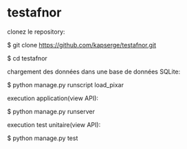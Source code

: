 # testafnor
 clonez le repository:

$ git clone https://github.com/kapserge/testafnor.git

$ cd testafnor

chargement des données dans une base de données SQLite:

$ python manage.py runscript load_pixar

execution application(view API):

$ python manage.py runserver

execution test unitaire(view API):

$ python manage.py test

